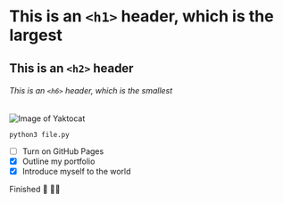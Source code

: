 # This is an `<h1>` header, which is the largest

## This is an `<h2>` header

###### This is an `<h6>` header, which is the smallest

![Image of Yaktocat](https://octodex.github.com/images/yaktocat.png)

```
python3 file.py
```

- [ ] Turn on GitHub Pages
- [x] Outline my portfolio
- [X] Introduce myself to the world

Finished 🥇 👨‍🦲
